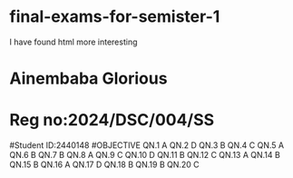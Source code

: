 # final-exams-for-semister-1
I have found html more interesting
# Ainembaba Glorious
# Reg no:2024/DSC/004/SS
#Student ID:2440148
#OBJECTIVE
QN.1 A
QN.2 D
QN.3 B
QN.4 C
QN.5 A
QN.6 B
QN.7 B
QN.8 A
QN.9 C
QN.10 D
QN.11 B
QN.12 C
QN.13 A
QN.14 B
QN.15 B
QN.16 A
QN.17 D
QN.18 B
QN.19 B 
QN.20 C

